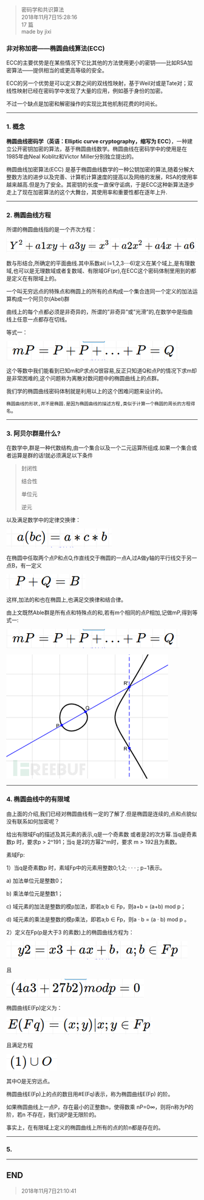 > 密码学和共识算法  
> 2018年11月7日15:28:16         
> 17 篇  
>made by jixi

### 非对称加密——椭圆曲线算法(ECC)

ECC的主要优势是在某些情况下它比其他的方法使用更小的密钥——比如RSA加密算法——提供相当的或更高等级的安全。

ECC的另一个优势是可以定义群之间的双线性映射，基于Weil对或是Tate对；双线性映射已经在密码学中发现了大量的应用，例如基于身份的加密。

不过一个缺点是加密和解密操作的实现比其他机制花费的时间长。

----------

### 1. 概念
**椭圆曲线密码学（英语：Elliptic curve cryptography，缩写为 ECC）**，一种建立公开密钥加密的算法，基于椭圆曲线数学。椭圆曲线在密码学中的使用是在1985年由Neal Koblitz和Victor Miller分别独立提出的。  

椭圆曲线加密算法(ECC) 是基于椭圆曲线数学的一种公钥加密的算法,随着分解大整数方法的进步以及完善、计算机计算速度的提高以及网络的发展，RSA的使用率越来越高.但是为了安全。其密钥的长度一直保守诟病，于是ECC这种新算法逐步走上了现在加密算法的这个大舞台，其使用率和重要性都在逐年上升.

----------

### 2. 椭圆曲线方程
所谓的椭圆曲线指的是一个齐次方程：  

![enter description here](https://www.github.com/jixiyu/images3/raw/master/小书匠/1541596604130.png)  

数与形结合,所确定的平面曲线.其中系数ai( i=1,2,3····6)定义在某个域上,是有理数域,也可以是无理数域或者复数域、有限域GF(pr),在ECC这个密码体制里用到的都是定义在有限域上的。

一个叫无穷远点的特殊点和椭圆上的所有的点构成一个集合连同一个定义的加法运算构成一个阿贝尔(Abel)群

曲线上的每个点都必须是非奇异的，所谓的”非奇异”或”光滑”的,在数学中是指曲线上任意一点都存在切线。

等式一：

![enter description here](https://www.github.com/jixiyu/images3/raw/master/小书匠/1541596622617.png)



这个等数中我们能看到已知m和P求点Q很容易,反正只知道Q和点P的情况下求m却是非常困难的,这个问题称为离散对数问题中的椭圆曲线上的点群。  

我们学的椭圆曲线密码体制就是利用以上的这个困难问题来设计的。  

`椭圆曲线的形状,并不是椭圆.是因为椭圆曲线的描述方程,类似于计算一个椭圆的周长的方程得名`。  


----------

### 3. 阿贝尔群是什么?

在数学中,群是一种代数结构,由一个集合以及一个二元运算所组成.如果一个集合或者运算是群的话!就必须满足以下条件  

> 封闭性  
> 
> 结合性  
> 
> 单位元  
> 
> 逆元  

以及满足数学中的定律交换律：  

![enter description here](https://www.github.com/jixiyu/images3/raw/master/小书匠/1541596859313.png)

在椭圆中任取两个点P和点Q,作直线交于椭圆的一点A,过A做y轴的平行线交于另一点B，有一定义  

![](https://www.github.com/jixiyu/images3/raw/master/小书匠/1541596867046.png)

这样,加法的和也在椭圆上,也满足交换律和结合律。  

由上文既然Able群是所有点和特殊点的和,若有m个相同的点P相加,记做mP,得到等式一:

![enter description here](https://www.github.com/jixiyu/images3/raw/master/小书匠/1541596886893.png)

![enter description here](https://www.github.com/jixiyu/images3/raw/master/小书匠/1541596896831.png)

----------

### 4. 椭圆曲线中的有限域
由上面的介绍,我们已经对椭圆曲线有一定的了解了.但是椭圆是连续的,点和点貌似没有联系如何加密呢？  

给出有限域Fq的描述及其元素的表示,q是一个奇素数 或者是2的次方幂.当q是奇素数p 时，要求p > 2^191；当q 是2的方幂2^m时，要求 m > 192且为素数。  


素域Fp:  

1）当q是奇素数p 时，素域Fp中的元素用整数0;1;2; · · · ; p−1表示。  

a) 加法单位元是整数0；  

b) 乘法单位元是整数1；  

c) 域元素的加法是整数的模p加法，即若a;b ∈  Fp，则a+b = (a+b) mod p；  

d) 域元素的乘法是整数的模p乘法，即若a;b ∈  Fp，则a · b = (a · b) mod p 。  

2）定义在Fp(p是大于3 的素数)上的椭圆曲线方程为：  

![enter description here](https://www.github.com/jixiyu/images3/raw/master/小书匠/1541596988707.png)

且  

![enter description here](https://www.github.com/jixiyu/images3/raw/master/小书匠/1541596994411.png)

椭圆曲线E(Fp)定义为：  

![enter description here](https://www.github.com/jixiyu/images3/raw/master/小书匠/1541597002488.png)

且满足方程  

![enter description here](https://www.github.com/jixiyu/images3/raw/master/小书匠/1541597009438.png)

其中O是无穷远点。  

椭圆曲线E(Fp)上的点的数目用#E(Fq)表示，称为椭圆曲线E(Fp) 的阶。  

 如果椭圆曲线上一点P，存在最小的正整数n，使得数乘 nP=0∞，则将n称为P的阶，若n 不存在，我们说P是无限阶的。  

事实上，在有限域上定义的椭圆曲线上所有的点的阶n都是存在的。  

----------

### 5. 




----------
## END 

>2018年11月7日21:10:41

